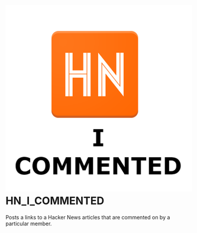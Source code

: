 # ![alt text](ICON.png "Logo Title Text 1") HN_I_COMMENTED 
Posts a links to a Hacker News articles that are commented on by a particular member.

